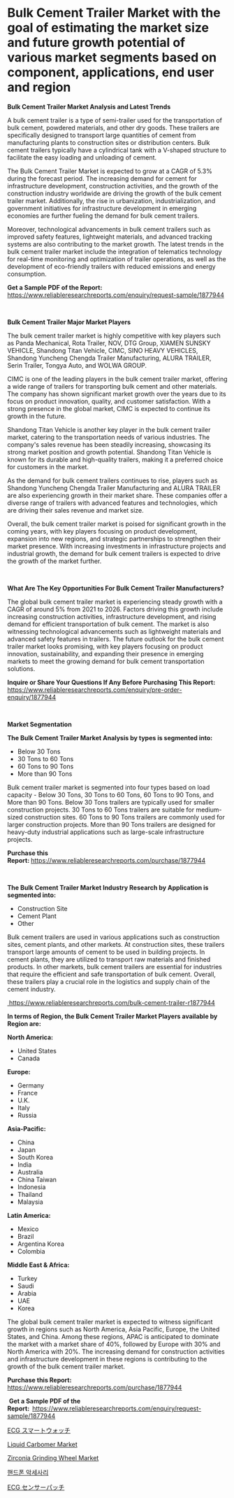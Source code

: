<p><h1>Bulk Cement Trailer Market with the goal of estimating the market size and future growth potential of various market segments based on component, applications, end user and region</h1></p><p><strong>Bulk Cement Trailer Market Analysis and Latest Trends</strong></p>
<p><p>A bulk cement trailer is a type of semi-trailer used for the transportation of bulk cement, powdered materials, and other dry goods. These trailers are specifically designed to transport large quantities of cement from manufacturing plants to construction sites or distribution centers. Bulk cement trailers typically have a cylindrical tank with a V-shaped structure to facilitate the easy loading and unloading of cement.</p><p>The Bulk Cement Trailer Market is expected to grow at a CAGR of 5.3% during the forecast period. The increasing demand for cement for infrastructure development, construction activities, and the growth of the construction industry worldwide are driving the growth of the bulk cement trailer market. Additionally, the rise in urbanization, industrialization, and government initiatives for infrastructure development in emerging economies are further fueling the demand for bulk cement trailers.</p><p>Moreover, technological advancements in bulk cement trailers such as improved safety features, lightweight materials, and advanced tracking systems are also contributing to the market growth. The latest trends in the bulk cement trailer market include the integration of telematics technology for real-time monitoring and optimization of trailer operations, as well as the development of eco-friendly trailers with reduced emissions and energy consumption.</p></p>
<p><strong>Get a Sample PDF of the Report:&nbsp;</strong> <a href="https://www.reliableresearchreports.com/enquiry/request-sample/1877944">https://www.reliableresearchreports.com/enquiry/request-sample/1877944</a></p>
<p>&nbsp;</p>
<p><strong>Bulk Cement Trailer Major Market Players</strong></p>
<p><p>The bulk cement trailer market is highly competitive with key players such as Panda Mechanical, Rota Trailer, NOV, DTG Group, XIAMEN SUNSKY VEHICLE, Shandong Titan Vehicle, CIMC, SINO HEAVY VEHICLES, Shandong Yuncheng Chengda Trailer Manufacturing, ALURA TRAILER, Serin Trailer, Tongya Auto, and WOLWA GROUP.</p><p>CIMC is one of the leading players in the bulk cement trailer market, offering a wide range of trailers for transporting bulk cement and other materials. The company has shown significant market growth over the years due to its focus on product innovation, quality, and customer satisfaction. With a strong presence in the global market, CIMC is expected to continue its growth in the future.</p><p>Shandong Titan Vehicle is another key player in the bulk cement trailer market, catering to the transportation needs of various industries. The company's sales revenue has been steadily increasing, showcasing its strong market position and growth potential. Shandong Titan Vehicle is known for its durable and high-quality trailers, making it a preferred choice for customers in the market.</p><p>As the demand for bulk cement trailers continues to rise, players such as Shandong Yuncheng Chengda Trailer Manufacturing and ALURA TRAILER are also experiencing growth in their market share. These companies offer a diverse range of trailers with advanced features and technologies, which are driving their sales revenue and market size.</p><p>Overall, the bulk cement trailer market is poised for significant growth in the coming years, with key players focusing on product development, expansion into new regions, and strategic partnerships to strengthen their market presence. With increasing investments in infrastructure projects and industrial growth, the demand for bulk cement trailers is expected to drive the growth of the market further.</p></p>
<p>&nbsp;</p>
<p><strong>What Are The Key Opportunities For Bulk Cement Trailer Manufacturers?</strong></p>
<p><p>The global bulk cement trailer market is experiencing steady growth with a CAGR of around 5% from 2021 to 2026. Factors driving this growth include increasing construction activities, infrastructure development, and rising demand for efficient transportation of bulk cement. The market is also witnessing technological advancements such as lightweight materials and advanced safety features in trailers. The future outlook for the bulk cement trailer market looks promising, with key players focusing on product innovation, sustainability, and expanding their presence in emerging markets to meet the growing demand for bulk cement transportation solutions.</p></p>
<p><strong>Inquire or Share Your Questions If Any Before Purchasing This Report:</strong> <a href="https://www.reliableresearchreports.com/enquiry/pre-order-enquiry/1877944">https://www.reliableresearchreports.com/enquiry/pre-order-enquiry/1877944</a></p>
<p>&nbsp;</p>
<p><strong>Market Segmentation</strong></p>
<p><strong>The Bulk Cement Trailer Market Analysis by types is segmented into:</strong></p>
<p><ul><li>Below 30 Tons</li><li>30 Tons to 60 Tons</li><li>60 Tons to 90 Tons</li><li>More than 90 Tons</li></ul></p>
<p><p>Bulk cement trailer market is segmented into four types based on load capacity - Below 30 Tons, 30 Tons to 60 Tons, 60 Tons to 90 Tons, and More than 90 Tons. Below 30 Tons trailers are typically used for smaller construction projects. 30 Tons to 60 Tons trailers are suitable for medium-sized construction sites. 60 Tons to 90 Tons trailers are commonly used for larger construction projects. More than 90 Tons trailers are designed for heavy-duty industrial applications such as large-scale infrastructure projects.</p></p>
<p><strong>Purchase this Report:&nbsp;</strong><a href="https://www.reliableresearchreports.com/purchase/1877944">https://www.reliableresearchreports.com/purchase/1877944</a></p>
<p>&nbsp;</p>
<p><strong>The Bulk Cement Trailer Market Industry Research by Application is segmented into:</strong></p>
<p><ul><li>Construction Site</li><li>Cement Plant</li><li>Other</li></ul></p>
<p><p>Bulk cement trailers are used in various applications such as construction sites, cement plants, and other markets. At construction sites, these trailers transport large amounts of cement to be used in building projects. In cement plants, they are utilized to transport raw materials and finished products. In other markets, bulk cement trailers are essential for industries that require the efficient and safe transportation of bulk cement. Overall, these trailers play a crucial role in the logistics and supply chain of the cement industry.</p></p>
<p><a href="https://www.reliableresearchreports.com/bulk-cement-trailer-r1877944">&nbsp;https://www.reliableresearchreports.com/bulk-cement-trailer-r1877944</a></p>
<p><strong>In terms of Region, the Bulk Cement Trailer Market Players available by Region are:</strong></p>
<p>
    <p> <strong> North America: </strong>
        <ul>
            <li>United States</li>
            <li>Canada</li>
        </ul>
        </p> 
    <p> <strong> Europe: </strong>
        <ul>
            <li>Germany</li>
            <li>France</li>
            <li>U.K.</li>
            <li>Italy</li>
            <li>Russia</li>
        </ul>
        </p> 
    <p> <strong> Asia-Pacific: </strong>
        <ul>
            <li>China</li>
            <li>Japan</li>
            <li>South Korea</li>
            <li>India</li>
            <li>Australia</li>
            <li>China Taiwan</li>
            <li>Indonesia</li>
            <li>Thailand</li>
            <li>Malaysia</li>
        </ul>
        </p> 
    <p> <strong> Latin America: </strong>
        <ul>
            <li>Mexico</li>
            <li>Brazil</li>
            <li>Argentina Korea</li>
            <li>Colombia</li>
        </ul>
        </p> 
    <p> <strong> Middle East & Africa: </strong>
        <ul>
            <li>Turkey</li>
            <li>Saudi</li>
            <li>Arabia</li>
            <li>UAE</li>
            <li>Korea</li>
        </ul>
    </p>
    </p>
<p><p>The global bulk cement trailer market is expected to witness significant growth in regions such as North America, Asia Pacific, Europe, the United States, and China. Among these regions, APAC is anticipated to dominate the market with a market share of 40%, followed by Europe with 30% and North America with 20%. The increasing demand for construction activities and infrastructure development in these regions is contributing to the growth of the bulk cement trailer market.</p></p>
<p><strong>Purchase this Report: </strong><a href="https://www.reliableresearchreports.com/purchase/1877944">https://www.reliableresearchreports.com/purchase/1877944</a></p>
<p>&nbsp;<strong>Get a Sample PDF of the Report:&nbsp;&nbsp;</strong><a href="https://www.reliableresearchreports.com/enquiry/request-sample/1877944">https://www.reliableresearchreports.com/enquiry/request-sample/1877944</a></p>
<p><strong></strong></p>
<p><p><a href="https://github.com/dzy793153605/Market-Research-Report-List-1/blob/main/294317138026.md">ECG スマートウォッチ</a></p><p><a href="https://issuu.com/reportprime-2/docs/liquid-carbomer-market-size-2030.pptx">Liquid Carbomer Market</a></p><p><a href="https://github.com/nicholepatriciadoylenwnrjr0/Market-Research-Report-List-2/blob/main/zirconia-grinding-wheel-market.md">Zirconia Grinding Wheel Market</a></p><p><a href="https://github.com/sougarounis/Market-Research-Report-List-3/blob/main/606520434100.md">핸드폰 악세사리</a></p><p><a href="https://github.com/EthanMorar2011/Market-Research-Report-List-1/blob/main/104542538027.md">ECG センサーパッチ</a></p></p>